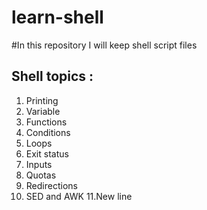# learn-shell
#In this repository I will keep shell script files   

Shell topics :
-----------
1. Printing
2. Variable
3. Functions
4. Conditions
5. Loops
6. Exit status 
7. Inputs
8. Quotas
9. Redirections
10. SED and AWK
11.New line
